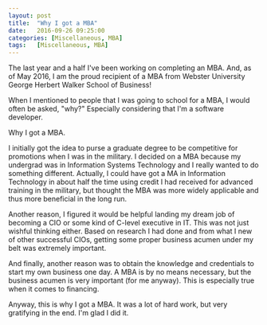 ```yaml
---
layout: post
title:  "Why I got a MBA"
date:   2016-09-26 09:25:00
categories: [Miscellaneous, MBA]
tags: 	[Miscellaneous, MBA]
---
```

The last year and a half I've been working on completing an MBA. And, as of May 2016, I am the proud recipient of a MBA from Webster University George Herbert Walker School of Business!

When I mentioned to people that I was going to school for a MBA, I would often be asked, "why?" Especially considering that I'm a software developer.

Why I got a MBA.

I initially got the idea to purse a graduate degree to be competitive for promotions when I was in the military. I decided on a MBA because my undergrad was in Information Systems Technology and I really wanted to do something different. Actually, I could have got a MA in Information Technology in about half the time using credit I had received for advanced training in the military, but thought the MBA was more widely applicable and thus more beneficial in the long run.

Another reason, I figured it would be helpful landing my dream job of becoming a CIO or some kind of C-level executive in IT. This was not just wishful thinking either. Based on research I had done and from what I new of other successful CIOs, getting some proper business acumen under my belt was extremely important.

And finally, another reason was to obtain the knowledge and credentials to start my own business one day. A MBA is by no means necessary, but the business acumen is very important (for me anyway). This is especially true when it comes to financing. 

Anyway, this is why I got a MBA. It was a lot of hard work, but very gratifying in the end. I'm glad I did it.